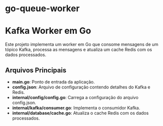 # go-queue-worker

# Kafka Worker em Go

Este projeto implementa um worker em Go que consome mensagens de um tópico Kafka, processa as mensagens e atualiza um cache Redis com os dados processados.

## Arquivos Principais

- **main.go**: Ponto de entrada da aplicação.
- **config.json**: Arquivo de configuração contendo detalhes do Kafka e Redis.
- **internal/config/config.go**: Carrega a configuração do arquivo config.json.
- **internal/kafka/consumer.go**: Implementa o consumidor Kafka.
- **internal/database/cache.go**: Atualiza o cache Redis com os dados processados.
